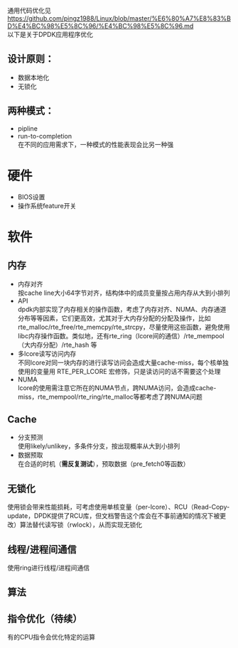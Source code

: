 通用代码优化见 https://github.com/pingz1988/Linux/blob/master/%E6%80%A7%E8%83%BD%E4%BC%98%E5%8C%96/%E4%BC%98%E5%8C%96.md  
以下是关于DPDK应用程序优化  

## 设计原则： 
* 数据本地化  
* 无锁化

## 两种模式：
* pipline  
* run-to-completion  
在不同的应用需求下，一种模式的性能表现会比另一种强  

# 硬件  
* BIOS设置  
* 操作系统feature开关  

# 软件
## 内存
* 内存对齐   
  按cache line大小64字节对齐，结构体中的成员变量按占用内存从大到小排列
* API  
  dpdk内部实现了内存相关的操作函数，考虑了内存对齐、NUMA、内存通道分布等等因素，它们更高效，尤其对于大内存分配的分配及操作，比如rte_malloc/rte_free/rte_memcpy/rte_strcpy，尽量使用这些函数，避免使用libc内存操作函数。类似地，还有rte_ring（lcore间的通信）/rte_mempool（大内存分配）/rte_hash 等
* 多lcore读写访问内存  
  不同lcore对同一块内存的进行读写访问会造成大量cache-miss，每个核单独使用的变量用 RTE_PER_LCORE 宏修饰，只是读访问的话不需要这个处理
* NUMA  
  lcore的使用需注意它所在的NUMA节点，跨NUMA访问，会造成cache-miss，rte_mempool/rte_ring/rte_malloc等都考虑了跨NUMA问题

## Cache
* 分支预测  
  使用likely/unlikey，多条件分支，按出现概率从大到小排列
* 数据预取  
  在合适的时机（**需反复测试**），预取数据（pre_fetch0等函数）
  
## 无锁化  
   使用锁会带来性能损耗，可考虑使用单核变量（per-lcore）、RCU（Read-Copy-update，DPDK提供了RCU库，但文档警告这个库会在不事前通知的情况下被更改）算法替代读写锁（rwlock），从而实现无锁化  
   
## 线程/进程间通信  
  使用ring进行线程/进程间通信
  
## 算法  

## 指令优化（待续）  
  有的CPU指令会优化特定的运算
